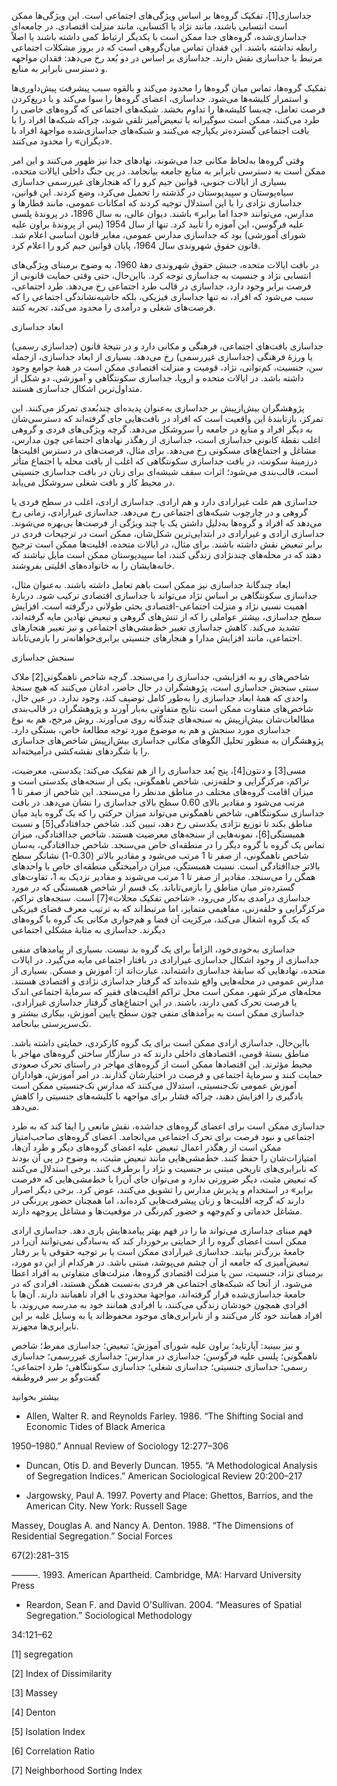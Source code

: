   جداسازی[1]، تفکیک گروه‌ها بر اساس ویژگی‌های اجتماعی است. این ویژگی‌ها ممکن است انتسابی باشند، مانند نژاد یا اکتسابی، مانند منزلت اقتصادی. در جامعه‌ای جداسازی‌شده، گروه‌های جدا ممکن است با یکدیگر ارتباط کمی داشته باشند یا اصلاً رابطه نداشته باشند. این فقدان تماس میان‌گروهی است که در بروز مشکلات اجتماعی مرتبط با جداسازی نقش دارند. جداسازی بر اساس در دو بُعد رخ می‌دهد: فقدان مواجهه و دسترسی نابرابر به منابع.

تفکیک گروه‌ها، تماس میان گروه‌ها را محدود می‌کند و بالقوه سبب پیشرفت پیش‌داوری‌ها و استمرار کلیشه‌ها می‌شود. جداسازی، اعضای گروه‌ها را سوا می‌کند و با دریغ‌کردن فرصت تعامل، چه‌بسا کلیشه‌ها را تداوم بخشد. شبکه‌های اجتماعی که گروه‌های خاصی را طرد می‌کنند، ممکن است سوگیرانه یا تبعیض‌آمیز تلقی شوند، چراکه شبکه‌ها افراد را با بافت اجتماعی گسترده‌تر یکپارچه می‌کنند و شبکه‌های جداسازی‌شده مواجهۀ افراد با «دیگران» را محدود می‌کنند.

وقتی گروه‌ها به‌لحاظ مکانی جدا می‌شوند، نهادهای جدا نیز ظهور می‌کنند و این امر ممکن است به دسترسی نابرابر به منابع جامعه بیانجامد. در پی جنگ داخلی ایالات متحده، بسیاری از ایالات جنوبی، قوانین جیم کرو را که هنجارهای غیررسمی جداسازی سیاه‌پوستان و سپیدپوستان در گذشته را تحمیل می‌کرد، وضع کردند. این قوانین، جداسازی نژادی را با این استدلال توجیه کردند که امکانات عمومی، مانند قطارها و مدارس، می‌توانند «جدا اما برابر» باشند. دیوان عالی، به سال 1896، در پروندۀ پلسی علیه فرگوسن، این آموزه را تأیید کرد. تنها از سال 1954 (پس از پروندۀ براون علیه شورای آموزشی) بود که جداسازی مدارس عمومی، مغایر قانون اساسی اعلام شد. قانون حقوق شهروندی سال 1964، پایان قوانین جیم کرو را اعلام کرد.

در بافت ایالات متحده، جنبش حقوق شهروندی دهۀ 1960، به وضوح برمبنای ویژگی‌های انتسابی نژاد و جنسیت به جداسازی توجه کرد. بااین‌حال، حتی وقتی حمایت قانونی از فرصت برابر وجود دارد، جداسازی در قالب طرد اجتماعی رخ می‌دهد. طرد اجتماعی، سبب می‌شود که افراد، نه‌ تنها جداسازی فیزیکی، بلکه حاشیه‌نشاندگی اجتماعی را که فرصت‌های شغلی و درآمدی را محدود می‌کند، تجربه کنند.

ابعاد جداسازی

جداسازی بافت‌های اجتماعی، فرهنگی و مکانی دارد و در نتیجۀ قانون (جداسازی رسمی) یا ورزۀ فرهنگی (جداسازی غیررسمی) رخ می‌دهد. بسیاری از ابعاد جداسازی، ازجمله سن، جنسیت، کم‌توانی، نژاد، قومیت و منزلت اقتصادی ممکن است در همۀ جوامع وجود داشته باشد. در ایالات متحده و اروپا، جداسازی سکونتگاهی و آموزشی، دو شکل از متداول‌ترین اشکال جداسازی هستند.

پژوهشگران بیش‌ازپیش بر جداسازی به‌عنوان پدیده‌ای چندبُعدی تمرکز می‌کنند. این تمرکز، بازتابندۀ این واقعیت است که افراد در بافت‌هایی جای گرفته‌اند که دسترسی‌شان به دیگر افراد و منابع در جامعه را سروشکل می‌دهد. گرچه ویژگی‌های فردی و گروهی اغلب نقطۀ کانونی جداسازی است، جداسازی از رهگذر نهادهای اجتماعی چون مدارس، مشاغل و اجتماع‌های مسکونی رخ می‌دهد. برای مثال، فرصت‌های در دسترس اقلیت‌ها درزمینۀ سکونت، در بافت جداسازی سکونتگاهی که اغلب از بافت محله یا اجتماع متأثر است، قالب‌بندی می‌شود؛ اثرات سقف شیشه‌ای برای زنان در بافت جداسازی جنسیتی در محیط کار و بافت شغلی سروشکل می‌یابد.

جداسازی هم علت غیرارادی دارد و هم ارادی. جداسازی ارادی، اغلب در سطح فردی یا گروهی و در چارچوب شبکه‌های اجتماعی رخ می‌دهد. جداسازی غیرارادی، زمانی رخ می‌دهد که افراد و گروه‌ها به‌دلیل داشتن یک یا چند ویژگی از فرصت‌ها بی‌بهره می‌شوند. جداسازی ارادی و غیرارادی در ابتدایی‌ترین شکل‌شان، ممکن است در ترجیحات فردی در برابر تبعیض نقش داشته باشند. برای مثال، در ایالات متحده، اقلیت‌ها ممکن است ترجیح دهند که در محله‌های چندنژادی زندگی کنند، اما سپیدپوستان ممکن است مایل نباشند که خانه‌هایشان را به خانواده‌های اقلیتی بفروشند.

ابعاد چندگانۀ جداسازی نیز ممکن است باهم تعامل داشته باشند. به‌عنوان مثال، جداسازی سکونتگاهی بر اساس نژاد می‌تواند با جداسازی اقتصادی ترکیب شود. دربارۀ اهمیت نسبی نژاد و منزلت اجتماعی-اقتصادی بحثی طولانی درگرفته است. افزایش سطح جداسازی، بیشتر عواملی را که از تنش‌های گروهی و تبعیض نهادین مایه گرفته‌اند، تشدید می‌کند. کاهش جداسازی تغییر خط‌مشی‌های اجتماعی و نیز تغییر هنجارهای اجتماعی، مانند افزایش مدارا و هنجارهای جنسیتی برابری‌خواهانه‌تر را بازمی‌تاباند.

سنجش جداسازی

 شاخص‌های رو به ‌افزایشی، جداسازی را می‌سنجد. گرچه شاخص ناهمگونی[2] ملاک سنتی سنجش جداسازی است، پژوهشگران در حال حاضر، ادغان می‌کنند که هیچ سنجۀ واحدی که همۀ ابعاد جداسازی را به‌طور کامل توصیف کند، وجود ندارد. در عین حال، شاخص‌های متفاوت ممکن است نتایج متفاوتی به‌بار آورند و پژوهشگران در قالب‌بندی مطالعات‌شان بیش‌ازپیش به سنجه‌های چندگانه روی می‌آورند. روش مرجح، هم به نوع جداسازی مورد سنجش و هم به موضوع مورد توجه مطالعۀ خاص، بستگی دارد. پژوهشگران به منظور تحلیل الگوهای مکانی جداسازی بیش‌ازپیش شاخص‌های جداسازی را با شگردهای نقشه‌کشی درآمیخته‌اند.

 مسی[3] و دنتون[4]، پنج بُعد جداسازی را از هم تفکیک می‌کند: یکدستی، معرضیت، تراکم، مرکزگرایی و حلقه‌زنی. شاخص ناهمگونی، یکی از سنجه‌های یکدستی است و میزان اقامت گروه‌های مختلف در مناطق مدنظر را می‌سنجد. این شاخص از صفر تا 1 مرتب می‌شود و مقادیر بالای 0.60 سطح بالای جداسازی را نشان می‌دهد. در بافت جداسازی سکونتگاهی، شاخص ناهمگونی می‌تواند میزان حرکتی را که یک گروه باید میان مناطق بکند تا توزیع نژادی یکدستی رخ دهد، تبیین کند. شاخص جدافتادگی[5] و نسبت همبستگی[6]، نمونه‌هایی از سنجه‌های معرضیت هستند. شاخص جداافتادگی، میزان تماس یک گروه با گروه دیگر را در منطقه‌ای خاص می‌سنجد. شاخص جداافتادگی، به‌سان شاخص ناهمگونی، از صفر تا 1 مرتب می‌شود و مقادیر بالاتر (0.30-1) نشانگر سطح بالاتر جداافتادگی است. نسبت همبستگی، میزان درآمیختگی منطقه‌ای خاص با واحدهای همگن را می‌سنجد. مقادیر از صفر تا 1 مرتب می‌شوند و مقادیر نزدیک به 1، تفاوت‌های گسترده‌تر میان مناطق را بازمی‌تاباند. یک قسم از شاخص همبستگی که در مورد جداسازی درآمدی به‌کار می‌رود، «شاخص تفکیک محلات»[7] است. سنجه‌های تراکم، مرکزگرایی و حلقه‌زنی، مفاهیمی متمایز، اما مرتبط‌اند که به ترتیب معرف فضای فیزیکی که یک گروه اشغال می‌کند، مرکزیت آن فضا و هم‌جواری مکانی یک گروه با گروه‌های دیگرند. جداسازی به مثابۀ مشکلی اجتماعی

جداسازی به‌خودی‌خود، الزاماً برای یک گروه بد نیست. بسیاری از پیامدهای منفی جداسازی از وجود اشکال جداسازی غیرارادی در بافتار اجتماعی مایه می‌گیرد. در ایالات متحده، نهادهایی که سابقۀ جداسازی داشته‌اند، عبارت‌اند از: آموزش و مسکن. بسیاری از مدارس عمومی در محله‌هایی واقع شده‌اند که گرفتار جداسازی نژادی و اقتصادی هستند. محله‌های مرکز شهر، ممکن است محل تراکم اقلیت‌های فقیر که سرمایۀ اجتماعی اندک یا فرصت تحرک کمی دارند، باشند. در این اجتماع‌های گرفتار جداسازی غیرارادی، جداسازی ممکن است به برآمدهای منفی چون سطح پایین آموزش، بیکاری بیشتر و تک‌سرپرستی بیانجامد.

بااین‌حال، جداسازی ارادی ممکن است برای یک گروه کارکردی، حمایتی داشته باشد. مناطق بستۀ قومی، اقتصاد‌های داخلی دارند که در سازگار ساختن گروه‌های مهاجر با محیط مؤثرند. این اقتصادها ممکن است از گروه‌های مهاجر در راستای تحرک صعودی حمایت کنند و سرمایۀ اجتماعی و فرصت در اختیارشان گذارند. در امر آموزش، هواداران آموزش عمومی تک‌جنسیتی، استدلال می‌کنند که مدارس تک‌جنسیتی ممکن است یادگیری را افزایش دهند، چراکه فشار برای مواجهه با کلیشه‌های جنسیتی را کاهش می‌دهد.

جداسازی ممکن است برای اعضای گروه‌های جداشده، نقش مانعی را ایفا کند که به طرد اجتماعی و نبود فرصت برای تحرک اجتماعی می‌انجامد. اعضای گروه‌های صاحب‌امتیاز ممکن است از رهگذر اعمال تبعیض علیه اعضای گروه‌های دیگر و طرد آن‌ها، امتیازات‌شان را حفظ کنند. خط‌مشی‌هایی مانند تبعیض مثبت، به وضوح در پی آن بودند که نابرابری‌های تاریخی مبتنی بر جنسیت و نژاد را برطرف کنند. برخی استدلال می‌کنند که تبعیض مثبت، دیگر ضرورتی ندارد و می‌توان جای آن‌را با خط‌مشی‌هایی که «فرصت برابر» در استخدام و پذیرش مدارس را تشویق می‌کنند، عوض کرد. برخی دیگر اصرار دارند که گرچه اقلیت‌ها و زنان پیشرفت‌هایی کرده‌اند، اما همچنان حضور پررنگی در مشاغل خدماتی و کم‌وجهه و حضور کم‌رنگی در موقعیت‌ها و مشاغل پروجهه دارند.

فهم مبنای جداسازی می‌تواند ما را در فهم بهتر پیامدهایش یاری دهد. جداسازی ارادی ممکن است اعضای گروه را از حمایتی برخوردار کند که به‌سادگی نمی‌توانند آن‌را در جامعۀ بزرگ‌تر بیابند. جداسازی غیرارادی ممکن است یا بر توجیه حقوقی یا بر رفتار تبعیض‌آمیزی که جامعه از آن چشم می‌پوشد، مبتنی باشد. در هرکدام از این دو مورد، برمبنای نژاد، جنسیت، سن یا منزلت اقتصادی گروه‌ها، منزلت‌های متفاوتی به افراد اعطا می‌شود. از آنجا که شبکه‌های اجتماعی هر فردی به‌نسبت همگن هستند، افرادی که در جامعۀ جداسازی‌شده قرار گرفته‌اند، مواجهۀ محدودی با افراد ناهمانند دارند. آن‌ها با افرادی همچون خودشان زندگی می‌کنند، با افرادی همانند خود به مدرسه می‌روند، با افراد همانند خود کار می‌کنند و از نابرابری‌های موجود محفوظ‌اند یا به وسایل غلبه بر این نابرابری‌ها مجهزند.

و نیز ببینید: آپارتاید؛ براون علیه شورای آموزش؛ تبعیض؛ جداسازی مفرط؛ شاخص ناهمگونی؛ پلسی علیه فرگوسن؛ جداسازی در مدارس؛ جداسازی غیررسمی؛ جداسازی رسمی؛ جداسازی جنسیتی؛ جداسازی شغلی؛ جداسازی سکونتگاهی؛ طرد اجتماعی؛ گفت‌وگو بر سر فروطبقه

بیشتر بخوانید

- Allen, Walter R. and Reynolds Farley. 1986. “The Shifting Social and Economic Tides of Black America

1950–1980.” Annual Review of Sociology 12:277–306

- Duncan, Otis D. and Beverly Duncan. 1955. “A Methodological Analysis of Segregation Indices.” American Sociological Review 20:200–217

- Jargowsky, Paul A. 1997. Poverty and Place: Ghettos, Barrios, and the American City. New York: Russell Sage

Massey, Douglas A. and Nancy A. Denton. 1988. “The Dimensions of Residential Segregation.” Social Forces

67(2):281–315

———. 1993. American Apartheid. Cambridge, MA: Harvard University Press

- Reardon, Sean F. and David O’Sullivan. 2004. “Measures of Spatial Segregation.” Sociological Methodology

34:121–62

 [1] segregation 

[2] Index of Dissimilarity

[3] Massey

[4] Denton

 [5] Isolation Index

 [6] Correlation Ratio

 [7] Neighborhood Sorting Index

 

 

 

 